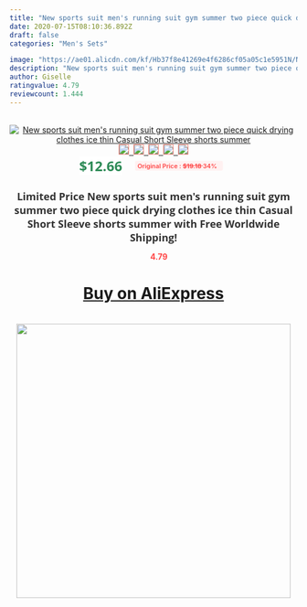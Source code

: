 ```yaml
---
title: "New sports suit men's running suit gym summer two piece quick drying clothes ice thin Casual Short Sleeve shorts summer"
date: 2020-07-15T08:10:36.892Z
draft: false
categories: "Men's Sets"

image: "https://ae01.alicdn.com/kf/Hb37f8e41269e4f6286cf05a05c1e5951N/New-sports-suit-men-s-running-suit-gym-summer-two-piece-quick-drying-clothes-ice-thin.jpg"
description: "New sports suit men's running suit gym summer two piece quick drying clothes ice thin Casual Short Sleeve shorts summer"
author: Giselle
ratingvalue: 4.79
reviewcount: 1.444
---
```

<br>
<div style="text-align: center;">
<a href="https://s.click.aliexpress.com/e/_AXkV9x" target="_blank" rel="nofollow noopener noreferrer"><img alt="New sports suit men's running suit gym summer two piece quick drying clothes ice thin Casual Short Sleeve shorts summer" class="magnifier-image" src="https://ae01.alicdn.com/kf/Hb37f8e41269e4f6286cf05a05c1e5951N/New-sports-suit-men-s-running-suit-gym-summer-two-piece-quick-drying-clothes-ice-thin.jpg_640x640.jpg">
<br>
<img style="border:1px solid salmon" src="https://ae01.alicdn.com/kf/Hb37f8e41269e4f6286cf05a05c1e5951N/New-sports-suit-men-s-running-suit-gym-summer-two-piece-quick-drying-clothes-ice-thin.jpg_120x120.jpg">&nbsp;&nbsp;<img style="border:1px solid salmon" src="https://ae01.alicdn.com/kf/H2b6a0550431b484094b925531fdda756P/New-sports-suit-men-s-running-suit-gym-summer-two-piece-quick-drying-clothes-ice-thin.jpg_120x120.jpg">&nbsp;&nbsp;<img style="border:1px solid salmon" src="https://ae01.alicdn.com/kf/H415f4a971aeb4c2ab777b77eb75b3c2dW/New-sports-suit-men-s-running-suit-gym-summer-two-piece-quick-drying-clothes-ice-thin.jpg_120x120.jpg">&nbsp;&nbsp;<img style="border:1px solid salmon" src="https://ae01.alicdn.com/kf/Hc3a9d7eee36741e7826b9d5ee9916aece/New-sports-suit-men-s-running-suit-gym-summer-two-piece-quick-drying-clothes-ice-thin.jpg_120x120.jpg">&nbsp;&nbsp;<img style="border:1px solid salmon" src="https://ae01.alicdn.com/kf/Hadba49b7a32f4b79a2ff6f1150739cb2s/New-sports-suit-men-s-running-suit-gym-summer-two-piece-quick-drying-clothes-ice-thin.jpg_120x120.jpg"></a></div><br0>
<div style="text-align: center;"><span style="background-color: white; border: 0px; box-sizing: border-box; color: seagreen; display: inline-block; font-family: &quot;open sans&quot; , &quot;arial&quot; , &quot;helvetica&quot; , sans-serif , &quot;heiti&quot;; font-size: 24px; font-stretch: inherit; font-weight: 700; line-height: inherit; margin: 0px 10px 0px 0px; padding: 0px; vertical-align: middle;">$12.66 </span>
<span style="background: rgb(255 , 241 , 241); border-radius: 3px; border: 0px; box-sizing: border-box; color: #ff4747; display: inline-block; font-family: inherit; font-size: 12px; font-stretch: inherit; font-style: inherit; font-variant: inherit; font-weight: 600; line-height: inherit; margin: 0px; padding: 2px 5px; transform: scale(0.9); vertical-align: middle;">Original Price : <b style="text-decoration: line-through;">$19.18 </b> 34%&nbsp;&nbsp;</span></div>
<h1 style="color: #333333; display: inline-block; font-family: &quot;open sans&quot; , &quot;arial&quot; , &quot;helvetica&quot; , sans-serif , &quot;heiti&quot;; font-size: 18px; font-stretch: inherit; font-weight: 700; text-align: center;">Limited Price New sports suit men's running suit gym summer two piece quick drying clothes ice thin Casual Short Sleeve shorts summer with Free Worldwide Shipping!</h1>
<div style="color: #ff4747; text-align: center;">
<img src="https://4.bp.blogspot.com/-M0ZcTcb-5uY/XleCXlxnR4I/AAAAAAAAAEc/OrjgMkXV1oMQFaCRZj5HQwOCBcu3w1FegCPcBGAYYCw/s1600/star.png" style="height: 15px;">&nbsp;<b>4.79</b></div>
<div class="button_cont" align="center"><a class="buynow_a" href="https://s.click.aliexpress.com/e/_AXkV9x" target="_blank" rel="nofollow noopener noreferrer"><H1>Buy on AliExpress</H1></a></div><br>
<div class="separator" style="clear: both; text-align: center;">
<img src="https://lh3.googleusercontent.com/-pTy5HemUv9M/XlePHvY0dAI/AAAAAAAAAE4/0nX5iRUoIWY8eMW9Dpxeirr157OZliDIgCLcBGAsYHQ/s1600/badge.gif" width="480">
</div>
